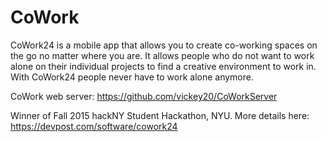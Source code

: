 # CoWork

CoWork24 is a mobile app that allows you to create co-working spaces on the go no matter where you are. It allows people who do not want to work alone on their individual projects to find a creative environment to work in. With CoWork24 people never have to work alone anymore.

CoWork web server: https://github.com/vickey20/CoWorkServer

Winner of Fall 2015 hackNY Student Hackathon, NYU. More details here: https://devpost.com/software/cowork24
